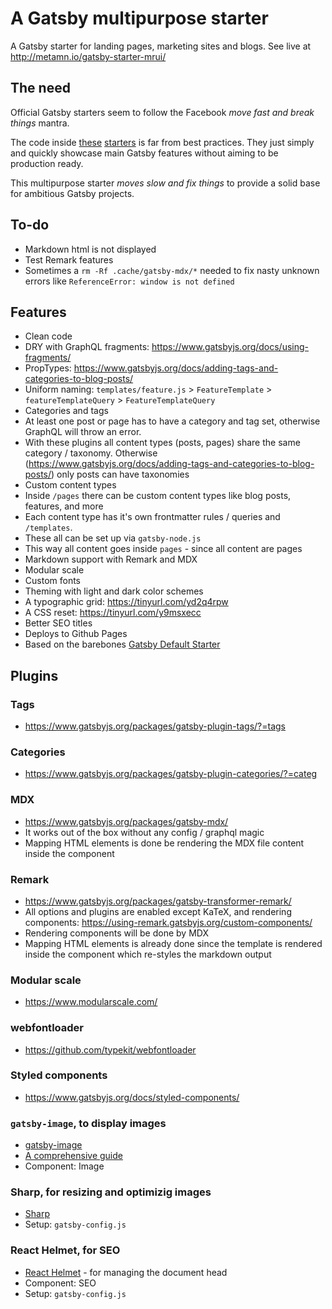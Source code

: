 # A Gatsby multipurpose starter

A Gatsby starter for landing pages, marketing sites and blogs.
See live at http://metamn.io/gatsby-starter-mrui/

## The need

Official Gatsby starters seem to follow the Facebook _move fast and break things_ mantra.

The code inside [these](https://www.gatsbyjs.org/starters/gatsbyjs/gatsby-starter-blog/) [starters](https://www.gatsbyjs.org/starters/gatsbyjs/gatsby-starter-default/) is far from best practices. They just simply and quickly showcase main Gatsby features without aiming to be production ready.

This multipurpose starter _moves slow and fix things_ to provide a solid base for ambitious Gatsby projects.

## To-do

- Markdown html is not displayed
- Test Remark features
- Sometimes a `rm -Rf .cache/gatsby-mdx/*` needed to fix nasty unknown errors like `ReferenceError: window is not defined`

## Features

- Clean code
 - DRY with GraphQL fragments: https://www.gatsbyjs.org/docs/using-fragments/
 - PropTypes: https://www.gatsbyjs.org/docs/adding-tags-and-categories-to-blog-posts/
 - Uniform naming: `templates/feature.js` > `FeatureTemplate` > `featureTemplateQuery` > `FeatureTemplateQuery`
- Categories and tags
 - At least one post or page has to have a category and tag set, otherwise GraphQL will throw an error.
 - With these plugins all content types (posts, pages) share the same category / taxonomy. Otherwise (https://www.gatsbyjs.org/docs/adding-tags-and-categories-to-blog-posts/) only posts can have taxonomies
- Custom content types
 - Inside `/pages` there can be custom content types like blog posts, features, and more
 - Each content type has it's own frontmatter rules / queries and `/templates`.
 - These all can be set up via `gatsby-node.js`
 - This way all content goes inside `pages` - since all content are pages
- Markdown support with Remark and MDX
- Modular scale
- Custom fonts
- Theming with light and dark color schemes
- A typographic grid: https://tinyurl.com/yd2q4rpw
- A CSS reset: https://tinyurl.com/y9msxecc
- Better SEO titles
- Deploys to Github Pages
- Based on the barebones [Gatsby Default Starter](https://www.gatsbyjs.org/docs/quick-start)

## Plugins

### Tags

- https://www.gatsbyjs.org/packages/gatsby-plugin-tags/?=tags

### Categories

- https://www.gatsbyjs.org/packages/gatsby-plugin-categories/?=categ

### MDX

- https://www.gatsbyjs.org/packages/gatsby-mdx/
- It works out of the box without any config / graphql magic
- Mapping HTML elements is done be rendering the MDX file content inside the <Layout> component

### Remark

- https://www.gatsbyjs.org/packages/gatsby-transformer-remark/
- All options and plugins are enabled except KaTeX, and rendering components: https://using-remark.gatsbyjs.org/custom-components/
- Rendering components will be done by MDX
- Mapping HTML elements is already done since the template is rendered inside the <Layout> component which re-styles the markdown output

### Modular scale

- https://www.modularscale.com/

### webfontloader

- https://github.com/typekit/webfontloader

### Styled components

- https://www.gatsbyjs.org/docs/styled-components/

### `gatsby-image`, to display images

- [gatsby-image](https://www.gatsbyjs.org/docs/working-with-images/#optimizing-images-with-gatsby-image)
- [A comprehensive guide](https://www.orangejellyfish.com/blog/a-comprehensive-guide-to-images-in-gatsby/)
- Component: Image

### Sharp, for resizing and optimizig images

- [Sharp](https://www.gatsbyjs.org/docs/working-with-images/#query-images-with-graphql)
- Setup: `gatsby-config.js`

### React Helmet, for SEO

- [React Helmet](https://www.gatsbyjs.org/docs/add-page-metadata/) - for managing the document head
- Component: SEO
- Setup: `gatsby-config.js`

